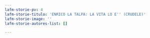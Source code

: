 ```yaml
---
lafm-storie-pv: 4
lafm-storie-titulo: 'ENRICO LA TALPA: LA VITA LO E'' (CRUDELE)'
lafm-storie-image: ''
lafm-storie-autores-list: []

---
```

